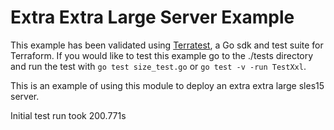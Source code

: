 # Extra Extra Large Server Example

This example has been validated using [Terratest](https://terratest.gruntwork.io/), a Go sdk and test suite for Terraform.
If you would like to test this example go to the ./tests directory and run the test with `go test size_test.go` or `go test -v -run TestXxl`.

This is an example of using this module to deploy an extra extra large sles15 server.

Initial test run took 200.771s
